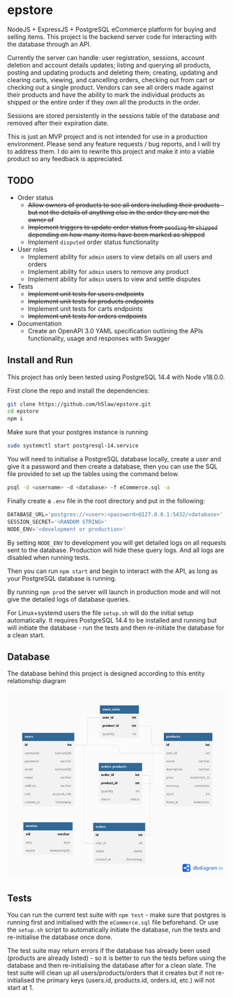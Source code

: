 # epstore

NodeJS + ExpressJS + PostgreSQL eCommerce platform for buying and selling
items. This project is the backend server code for interacting with the
database through an API.

Currently the server can handle: user registration, sessions, account deletion
and account details updates; listing and querying all products, posting and
updating products and deleting them; creating, updating and clearing carts,
viewing, and cancelling orders, checking out from cart or checking out a
single product. Vendors can see all orders made against their products and
have the ability to mark the individual products as shipped or the entire
order if they own all the products in the order.

Sessions are stored persistently in the sessions table of the database and
removed after their expiration date.

This is just an MVP project and is not intended for use in a production
environment. Please send any feature requests / bug reports, and I will try to
address them. I do aim to rewrite this project and make it into a viable
product so any feedback is appreciated.

## TODO

- Order status
  - ~~Allow owners of products to see all orders including their products -
    but not the details of anything else in the order they are not the owner
    of~~
  - ~~Implement triggers to update order status from `pending` to `shipped`
    depending on how many items have been marked as shipped~~
  - Implement `disputed` order status functionality
- User roles
  - Implement ability for `admin` users to view details on all users and orders
  - Implement ability for `admin` users to remove any product
  - Implement ability for `admin` users to view and settle disputes
- Tests
  - ~~Implement unit tests for users endpoints~~
  - ~~Implement unit tests for products endpoints~~
  - Implement unit tests for carts endpoints
  - ~~Implement unit tests for orders endpoints~~
- Documentation
  - Create an OpenAPI 3.0 YAML specification outlining the APIs functionality,
    usage and responses with Swagger

## Install and Run

This project has only been tested using PostgreSQL 14.4 with Node v18.0.0.

First clone the repo and install the dependencies:

```sh
git clone https://github.com/h5law/epstore.git
cd epstore
npm i
```

Make sure that your postgres instance is running

```sh
sudo systemctl start postgresql-14.service
```

You will need to initialise a PostgreSQL database locally, create a user and
give it a password and then create a database, then you can use the SQL file
provided to set up the tables using the command below.

```sh
psql -U <username> -d <database> -f eCommerce.sql -a
```

Finally create a `.env` file in the root directory and put in the following:

```javascript
DATABASE_URL='postgres://<user>:<password>@127.0.0.1:5432/<database>'
SESSION_SECRET='<RANDOM STRING>'
NODE_ENV='<development or production>'
```

By setting `NODE_ENV` to development you will get detailed logs on all
requests sent to the database. Production will hide these query logs. And all
logs are disabled when running tests.

Then you can run `npm start` and begin to interact
with the API, as long as your PostgreSQL database is running.

By running `npm prod` the server will launch in production mode and will not
give the detailed logs of database queries.

For Linux+systemd users the file `setup.sh` will do the initial setup
automatically. It requires PostgreSQL 14.4 to be installed and running but
will initiate the database - run the tests and then re-initiate the database
for a clean start.

## Database

The database behind this project is designed according to this entity
relationship diagram

![Database Diagram](dbdiagram.png)

## Tests

You can run the current test suite with `npm test` - make sure that postgres is
running first and initialised with the `eCommerce.sql` file beforehand. Or use
the `setup.sh` script to automatically initiate the database, run the tests
and re-initialise the database once done.

The test suite may return errors if the database has already been used
(products are already listed) - so it is better to run the tests before using
the database and then re-initialising the database after for a clean slate.
The test suite will clean up all users/products/orders that it creates but if
not re-initialised the primary keys (users.id, products.id, orders.id, etc.)
will not start at 1.
